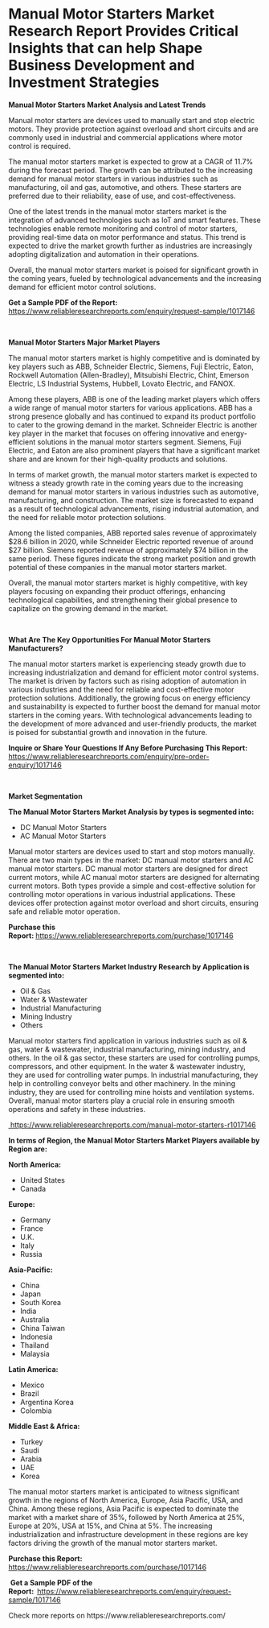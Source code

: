 <p><h1>Manual Motor Starters Market Research Report Provides Critical Insights that can help Shape Business Development and Investment Strategies</h1></p><p><strong>Manual Motor Starters Market Analysis and Latest Trends</strong></p>
<p><p>Manual motor starters are devices used to manually start and stop electric motors. They provide protection against overload and short circuits and are commonly used in industrial and commercial applications where motor control is required.</p><p>The manual motor starters market is expected to grow at a CAGR of 11.7% during the forecast period. The growth can be attributed to the increasing demand for manual motor starters in various industries such as manufacturing, oil and gas, automotive, and others. These starters are preferred due to their reliability, ease of use, and cost-effectiveness.</p><p>One of the latest trends in the manual motor starters market is the integration of advanced technologies such as IoT and smart features. These technologies enable remote monitoring and control of motor starters, providing real-time data on motor performance and status. This trend is expected to drive the market growth further as industries are increasingly adopting digitalization and automation in their operations.</p><p>Overall, the manual motor starters market is poised for significant growth in the coming years, fueled by technological advancements and the increasing demand for efficient motor control solutions.</p></p>
<p><strong>Get a Sample PDF of the Report:&nbsp;</strong> <a href="https://www.reliableresearchreports.com/enquiry/request-sample/1017146">https://www.reliableresearchreports.com/enquiry/request-sample/1017146</a></p>
<p>&nbsp;</p>
<p><strong>Manual Motor Starters Major Market Players</strong></p>
<p><p>The manual motor starters market is highly competitive and is dominated by key players such as ABB, Schneider Electric, Siemens, Fuji Electric, Eaton, Rockwell Automation (Allen-Bradley), Mitsubishi Electric, Chint, Emerson Electric, LS Industrial Systems, Hubbell, Lovato Electric, and FANOX. </p><p>Among these players, ABB is one of the leading market players which offers a wide range of manual motor starters for various applications. ABB has a strong presence globally and has continued to expand its product portfolio to cater to the growing demand in the market. Schneider Electric is another key player in the market that focuses on offering innovative and energy-efficient solutions in the manual motor starters segment. Siemens, Fuji Electric, and Eaton are also prominent players that have a significant market share and are known for their high-quality products and solutions.</p><p>In terms of market growth, the manual motor starters market is expected to witness a steady growth rate in the coming years due to the increasing demand for manual motor starters in various industries such as automotive, manufacturing, and construction. The market size is forecasted to expand as a result of technological advancements, rising industrial automation, and the need for reliable motor protection solutions.</p><p>Among the listed companies, ABB reported sales revenue of approximately $28.6 billion in 2020, while Schneider Electric reported revenue of around $27 billion. Siemens reported revenue of approximately $74 billion in the same period. These figures indicate the strong market position and growth potential of these companies in the manual motor starters market.</p><p>Overall, the manual motor starters market is highly competitive, with key players focusing on expanding their product offerings, enhancing technological capabilities, and strengthening their global presence to capitalize on the growing demand in the market.</p></p>
<p>&nbsp;</p>
<p><strong>What Are The Key Opportunities For Manual Motor Starters Manufacturers?</strong></p>
<p><p>The manual motor starters market is experiencing steady growth due to increasing industrialization and demand for efficient motor control systems. The market is driven by factors such as rising adoption of automation in various industries and the need for reliable and cost-effective motor protection solutions. Additionally, the growing focus on energy efficiency and sustainability is expected to further boost the demand for manual motor starters in the coming years. With technological advancements leading to the development of more advanced and user-friendly products, the market is poised for substantial growth and innovation in the future.</p></p>
<p><strong>Inquire or Share Your Questions If Any Before Purchasing This Report:</strong> <a href="https://www.reliableresearchreports.com/enquiry/pre-order-enquiry/1017146">https://www.reliableresearchreports.com/enquiry/pre-order-enquiry/1017146</a></p>
<p>&nbsp;</p>
<p><strong>Market Segmentation</strong></p>
<p><strong>The Manual Motor Starters Market Analysis by types is segmented into:</strong></p>
<p><ul><li>DC Manual Motor Starters</li><li>AC Manual Motor Starters</li></ul></p>
<p><p>Manual motor starters are devices used to start and stop motors manually. There are two main types in the market: DC manual motor starters and AC manual motor starters. DC manual motor starters are designed for direct current motors, while AC manual motor starters are designed for alternating current motors. Both types provide a simple and cost-effective solution for controlling motor operations in various industrial applications. These devices offer protection against motor overload and short circuits, ensuring safe and reliable motor operation.</p></p>
<p><strong>Purchase this Report:&nbsp;</strong><a href="https://www.reliableresearchreports.com/purchase/1017146">https://www.reliableresearchreports.com/purchase/1017146</a></p>
<p>&nbsp;</p>
<p><strong>The Manual Motor Starters Market Industry Research by Application is segmented into:</strong></p>
<p><ul><li>Oil & Gas</li><li>Water & Wastewater</li><li>Industrial Manufacturing</li><li>Mining Industry</li><li>Others</li></ul></p>
<p><p>Manual motor starters find application in various industries such as oil & gas, water & wastewater, industrial manufacturing, mining industry, and others. In the oil & gas sector, these starters are used for controlling pumps, compressors, and other equipment. In the water & wastewater industry, they are used for controlling water pumps. In industrial manufacturing, they help in controlling conveyor belts and other machinery. In the mining industry, they are used for controlling mine hoists and ventilation systems. Overall, manual motor starters play a crucial role in ensuring smooth operations and safety in these industries.</p></p>
<p><a href="https://www.reliableresearchreports.com/manual-motor-starters-r1017146">&nbsp;https://www.reliableresearchreports.com/manual-motor-starters-r1017146</a></p>
<p><strong>In terms of Region, the Manual Motor Starters Market Players available by Region are:</strong></p>
<p>
    <p> <strong> North America: </strong>
        <ul>
            <li>United States</li>
            <li>Canada</li>
        </ul>
        </p> 
    <p> <strong> Europe: </strong>
        <ul>
            <li>Germany</li>
            <li>France</li>
            <li>U.K.</li>
            <li>Italy</li>
            <li>Russia</li>
        </ul>
        </p> 
    <p> <strong> Asia-Pacific: </strong>
        <ul>
            <li>China</li>
            <li>Japan</li>
            <li>South Korea</li>
            <li>India</li>
            <li>Australia</li>
            <li>China Taiwan</li>
            <li>Indonesia</li>
            <li>Thailand</li>
            <li>Malaysia</li>
        </ul>
        </p> 
    <p> <strong> Latin America: </strong>
        <ul>
            <li>Mexico</li>
            <li>Brazil</li>
            <li>Argentina Korea</li>
            <li>Colombia</li>
        </ul>
        </p> 
    <p> <strong> Middle East & Africa: </strong>
        <ul>
            <li>Turkey</li>
            <li>Saudi</li>
            <li>Arabia</li>
            <li>UAE</li>
            <li>Korea</li>
        </ul>
    </p>
    </p>
<p><p>The manual motor starters market is anticipated to witness significant growth in the regions of North America, Europe, Asia Pacific, USA, and China. Among these regions, Asia Pacific is expected to dominate the market with a market share of 35%, followed by North America at 25%, Europe at 20%, USA at 15%, and China at 5%. The increasing industrialization and infrastructure development in these regions are key factors driving the growth of the manual motor starters market.</p></p>
<p><strong>Purchase this Report: </strong><a href="https://www.reliableresearchreports.com/purchase/1017146">https://www.reliableresearchreports.com/purchase/1017146</a></p>
<p>&nbsp;<strong>Get a Sample PDF of the Report:&nbsp;&nbsp;</strong><a href="https://www.reliableresearchreports.com/enquiry/request-sample/1017146">https://www.reliableresearchreports.com/enquiry/request-sample/1017146</a></p>
<p><strong></strong></p>
<p>Check more reports on https://www.reliableresearchreports.com/</p>